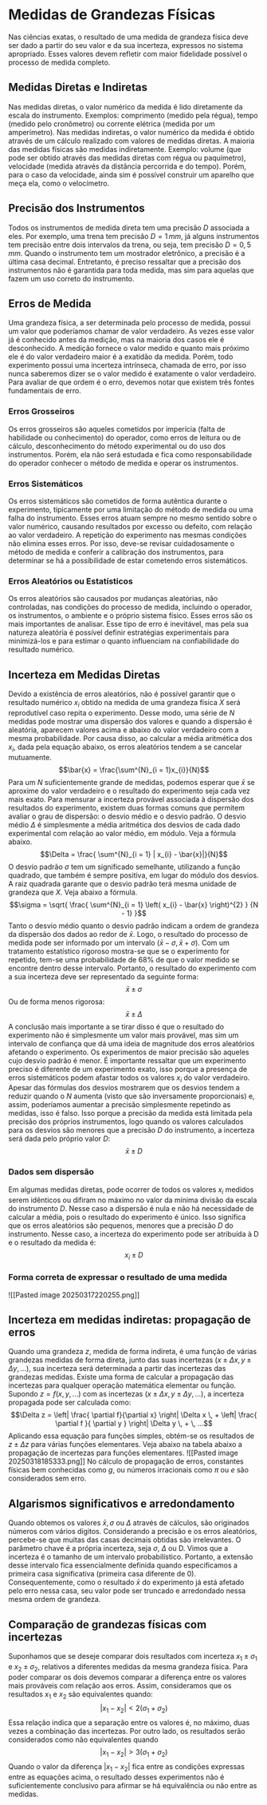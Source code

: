 # Medidas de Grandezas Físicas
Nas ciências exatas, o resultado de uma medida de grandeza física deve ser dado a partir do seu valor e da sua incerteza, expressos no sistema apropriado. Esses valores devem refletir com maior fidelidade possível o processo de medida completo.
## Medidas Diretas e Indiretas
Nas medidas diretas, o valor numérico da medida é lido diretamente da escala do instrumento. Exemplos: comprimento (medido pela régua), tempo (medido pelo cronômetro) ou corrente elétrica (medida por um amperímetro).
Nas medidas indiretas, o valor numérico da medida é obtido através de um cálculo realizado com valores de medidas diretas. A maioria das medidas físicas são medidas indiretamente. Exemplo: volume (que pode ser obtido através das medidas diretas com régua ou paquímetro), velocidade (medida através da distância percorrida e do tempo). Porém, para o caso da velocidade, ainda sim é possível construir um aparelho que meça ela, como o velocímetro.
## Precisão dos Instrumentos
Todos os instrumentos de medida direta tem uma precisão $D$ associada a eles. Por exemplo, uma trena tem precisão $D = 1 \, mm$, já alguns instrumentos tem precisão entre dois intervalos da trena, ou seja, tem precisão $D = 0,5 \, mm$. Quando o instrumento tem um mostrador eletrônico, a precisão é a última casa decimal. Entretanto, é preciso ressaltar que a precisão dos instrumentos não é garantida para toda medida, mas sim para aquelas que fazem um uso correto do instrumento.
## Erros de Medida
Uma grandeza física, a ser determinada pelo processo de medida, possui um valor que poderíamos chamar de valor verdadeiro. As vezes esse valor já é conhecido antes da medição, mas na maioria dos casos ele é desconhecido. A medição fornece o valor medido e quanto mais próximo ele é do valor verdadeiro maior é a exatidão da medida. Porém, todo experimento possui uma incerteza intrínseca, chamada de erro, por isso nunca saberemos dizer se o valor medido é exatamente o valor verdadeiro. Para avaliar de que ordem é o erro, devemos notar que existem três fontes fundamentais de erro.
### Erros Grosseiros
Os erros grosseiros são aqueles cometidos por imperícia (falta de habilidade ou conhecimento) do operador, como erros de leitura ou de cálculo, desconhecimento do método experimental ou do uso dos instrumentos. Porém, ela não será estudada e fica como responsabilidade do operador conhecer o método de medida e operar os instrumentos.
### Erros Sistemáticos
Os erros sistemáticos são cometidos de forma autêntica durante o experimento, tipicamente por uma limitação do método de medida ou uma falha do instrumento. Esses erros atuam sempre no mesmo sentido sobre o valor numérico, causando resultados por excesso ou defeito, com relação ao valor verdadeiro. A repetição do experimento nas mesmas condições não elimina esses erros. Por isso, deve-se revisar cuidadosamente o método de medida e conferir a calibração dos instrumentos, para determinar se há a possibilidade de estar cometendo erros sistemáticos.
### Erros Aleatórios ou Estatísticos
Os erros aleatórios são causados por mudanças aleatórias, não controladas, nas condições do processo de medida, incluindo o operador, os instrumentos, o ambiente e o próprio sistema físico. Esses erros são os mais importantes de analisar. Esse tipo de erro é inevitável, mas pela sua natureza aleatória é possível definir estratégias experimentais para minimizá-los e para estimar o quanto influenciam na confiabilidade do resultado numérico.
## Incerteza em Medidas Diretas
Devido a existência de erros aleatórios, não é possível garantir que o resultado numérico $x_i$ obtido na medida de uma grandeza física $X$ será reprodutível caso repita o experimento. Desse modo, uma série de $N$ medidas pode mostrar uma dispersão dos valores e quando a dispersão é aleatória, aparecem valores acima e abaixo do valor verdadeiro com a mesma probabilidade. Por causa disso, ao calcular a média aritmética dos $x_i$, dada pela equação abaixo, os erros aleatórios tendem a se cancelar mutuamente.
$$\bar{x} = \frac{\sum^{N}_{i = 1}x_{i}}{N}$$
Para um $N$ suficientemente grande de medidas, podemos esperar que $\bar{x}$ se aproxime do valor verdadeiro e o resultado do experimento seja cada vez mais exato.
Para mensurar a incerteza provável associada à dispersão dos resultados do experimento, existem duas formas comuns que permitem avaliar o grau de dispersão: o desvio médio e o desvio padrão.
O desvio médio $\Delta$ é simplesmente a média aritmética dos desvios de cada dado experimental com relação ao valor médio, em módulo. Veja a fórmula abaixo.
$$\Delta = \frac{ \sum^{N}_{i = 1} | x_{i} - \bar{x}|}{N}$$
O desvio padrão $\sigma$ tem um significado semelhante, utilizando a função quadrado, que também é sempre positiva, em lugar do módulo dos desvios. A raiz quadrada garante que o desvio padrão terá mesma unidade de grandeza que $X$. Veja abaixo a fórmula.
$$\sigma = \sqrt{ \frac{ \sum^{N}_{i = 1} \left( x_{i} - \bar{x} \right)^{2} } {N - 1} }$$
Tanto o desvio médio quanto o desvio padrão indicam a ordem de grandeza da dispersão dos dados ao redor de $\bar{x}$. Logo, o resultado do processo de medida pode ser informado por um intervalo $( \bar{x} - \sigma, \bar{x} + \sigma )$. Com um tratamento estatístico rigoroso mostra-se que se o experimento for repetido, tem-se uma probabilidade de 68% de que o valor medido se encontre dentro desse intervalo. Portanto, o resultado do experimento com a sua incerteza deve ser representado da seguinte forma:
$$\bar{x} \pm \sigma$$
Ou de forma menos rigorosa:
$$\bar{x} \pm \Delta$$
A conclusão mais importante a se tirar disso é que o resultado do experimento não é simplesmente um valor mais provável, mas sim um intervalo de confiança que dá uma ideia de magnitude dos erros aleatórios afetando o experimento. Os experimentos de maior precisão são aqueles cujo desvio padrão é menor.  É importante ressaltar que um experimento preciso é diferente de um experimento exato, isso porque a presença de erros sistemáticos podem afastar todos os valores $x_{i}$ do valor verdadeiro.
Apesar das fórmulas dos desvios mostrarem que os desvios tendem a reduzir quando o $N$ aumenta (visto que são inversamente proporcionais) e, assim, poderíamos aumentar a precisão simplesmente repetindo as medidas, isso é falso. Isso porque a precisão da medida está limitada pela precisão dos próprios instrumentos, logo quando os valores calculados para os desvios são menores que a precisão $D$ do instrumento, a incerteza será dada pelo próprio valor $D$:
$$\bar{x} \pm D$$
### Dados sem dispersão
Em algumas medidas diretas, pode ocorrer de todos os valores $x_{i}$ medidos serem idênticos ou difiram no máximo no valor da mínima divisão da escala do instrumento $D$. Nesse caso a dispersão é nula e não há necessidade de calcular a média, pois o resultado do experimento é único. Isso significa que os erros aleatórios são pequenos, menores que a precisão $D$ do instrumento. Nesse caso, a incerteza do experimento pode ser atribuída à D e o resultado da medida é:
$$x_{i} \pm D$$
### Forma correta de expressar o resultado de uma medida
![[Pasted image 20250317220255.png]]
## Incerteza em medidas indiretas: propagação de erros
Quando uma grandeza $z$, medida de forma indireta, é uma função de várias grandezas medidas de forma direta, junto das suas incertezas ($x \pm \Delta x, y \pm \Delta y, ...$), sua incerteza será determinada a partir das incertezas das grandezas medidas.
Existe uma forma de calcular a propagação das incertezas para qualquer operação matemática elementar ou função. Supondo $z = f(x, y, ...)$ com as incertezas ($x \pm \Delta x, y \pm \Delta y, ...$), a incerteza propagada pode ser calculada como:
$$\Delta z = \left| \frac{ \partial f}{\partial x} \right| \Delta x \, + \left| \frac{ \partial f }{ \partial y } \right| \Delta y \, + \, ...$$
Aplicando essa equação para funções simples, obtém-se os resultados de $z \pm \Delta z$ para várias funções elementares. Veja abaixo na tabela abaixo a propagação de incertezas para funções elementares.
![[Pasted image 20250318185333.png]]
No cálculo de propagação de erros, constantes físicas bem conhecidas como $g$, ou números irracionais como $\pi$ ou $e$ são considerados sem erro.
## Algarismos significativos e arredondamento
Quando obtemos os valores $\bar{x}, \sigma$ ou $\Delta$ através de cálculos, são originados números com vários dígitos. Considerando a precisão e os erros aleatórios, percebe-se que muitas das casas decimais obtidas são irrelevantes.
O parâmetro chave é a própria incerteza, seja $\sigma$, $\Delta$ ou D. Vimos que a incerteza é o tamanho de um intervalo probabilístico. Portanto, a extensão desse intervalo fica essencialmente definida quando especificamos a primeira casa significativa (primeira casa diferente de 0). Consequentemente, como o resultado $\bar{x}$ do experimento já está afetado pelo erro nessa casa, seu valor pode ser truncado e arredondado nessa mesma ordem de grandeza.
## Comparação de grandezas físicas com incertezas
Suponhamos que se deseje comparar dois resultados com incerteza $x_{1} \pm \sigma_{1}$ e $x_{2} \pm \sigma_{2}$, relativos a diferentes medidas da mesma grandeza física. Para poder comparar os dois devemos comparar a diferença entre os valores mais prováveis com relação aos erros. Assim, consideramos que os resultados $x_{1}$ e $x_{2}$ são equivalentes quando:
$$|x_{1} - x_{2}| < 2 (\sigma_{1} + \sigma_{2})$$
Essa relação indica que a separação entre os valores é, no máximo, duas vezes a combinação das incertezas. Por outro lado, os resultados serão considerados como não equivalentes quando
$$|x_{1} - x_{2}| > 3 (\sigma_{1} + \sigma_{2})$$
Quando o valor da diferença $|x_{1} - x_{2}|$ fica entre as condições expressas entre as equações acima, o resultado desses experimentos não é suficientemente conclusivo para afirmar se há equivalência ou não entre as medidas.